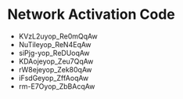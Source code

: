 # Network Activation Code
* KVzL2uyop_Re0mQqAw
* NuTiIeyop_ReN4EqAw
* siPjg-yop_ReDUoqAw
* KDAojeyop_Zeu7QqAw
* rW8ejeyop_Zek80qAw
* iFsdGeyop_ZffAoqAw
* rm-E7Oyop_ZbBAcqAw